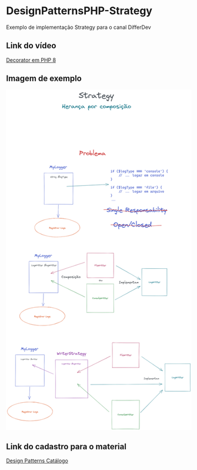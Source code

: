 # DesignPatternsPHP-Strategy
Exemplo de implementação Strategy para o canal DifferDev

## Link do vídeo
[Decorator em PHP 8](https://youtube.com/differdev)

## Imagem de exemplo
![Strategy Imagem](strategy_image.png)

## Link do cadastro para o material
[Design Patterns Catálogo](https://docs.google.com/forms/d/1yN3KJBi_uRGy5yZbV1q4flnAlG-LfbcdRrwnmBra2-0)